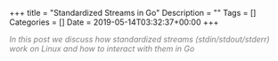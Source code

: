 +++
title = "Standardized Streams in Go"
Description = ""
Tags = []
Categories = []
Date = 2019-05-14T03:32:37+00:00
+++


<span style="color:grey;font-style: italic;font-size: 14px">
In this post we discuss how standardized streams (stdin/stdout/stderr) work on Linux and how to interact with them in Go
</span>




